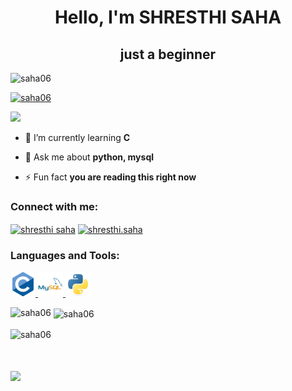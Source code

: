  <h1 align="center">Hello, I'm SHRESTHI SAHA</h1>      
<h2 align="center">just a beginner</h2>

<p align="left"> <img src="https://komarev.com/ghpvc/?username=saha06&label=Profile%20views&color=0e75b6&style=flat" alt="saha06" /> </p>

<p align="left"> <a href="https://github.com/ryo-ma/github-profile-trophy"><img src="https://github-profile-trophy.vercel.app/?username=saha06" alt="saha06" /></a> </p>

<img src="https://img.icons8.com/external-prettycons-flat-prettycons/94/000000/external-coding-education-prettycons-flat-prettycons.png"/>

- 🌱 I’m currently learning **C**   

- 💬 Ask me about **python, mysql**

- ⚡ Fun fact **you are reading this right now**      

<h3 align="left">Connect with me:</h3>
<p align="left">
<a href="https://linkedin.com/in/shresthi saha" target="blank"><img align="center" src="https://raw.githubusercontent.com/rahuldkjain/github-profile-readme-generator/master/src/images/icons/Social/linked-in-alt.svg" alt="shresthi saha" height="30" width="40" /></a>
<a href="https://instagram.com/shresthi.saha" target="blank"><img align="center" src="https://raw.githubusercontent.com/rahuldkjain/github-profile-readme-generator/master/src/images/icons/Social/instagram.svg" alt="shresthi.saha" height="30" width="40" /></a>
</p>

<h3 align="left">Languages and Tools:</h3>
<p align="left"> <a href="https://www.cprogramming.com/" target="_blank"> <img src="https://raw.githubusercontent.com/devicons/devicon/master/icons/c/c-original.svg" alt="c" width="40" height="40"/> </a> <a href="https://www.mysql.com/" target="_blank"> <img src="https://raw.githubusercontent.com/devicons/devicon/master/icons/mysql/mysql-original-wordmark.svg" alt="mysql" width="40" height="40"/> </a> <a href="https://www.python.org" target="_blank"> <img src="https://raw.githubusercontent.com/devicons/devicon/master/icons/python/python-original.svg" alt="python" width="40" height="40"/> </a> </p>

<p><img align="left" src="https://github-readme-stats.vercel.app/api/top-langs?username=saha06&show_icons=true&locale=en&layout=compact" alt="saha06" /></p>

<p>&nbsp;<img align="center" src="https://github-readme-stats.vercel.app/api?username=saha06&show_icons=true&locale=en" alt="saha06" /></p>

<p><img align="center" src="https://github-readme-streak-stats.herokuapp.com/?user=saha06&" alt="saha06" /></p>

# <img src="https://img.icons8.com/external-justicon-lineal-color-justicon/64/000000/external-thank-you-thanksgiving-justicon-lineal-color-justicon.png"/>
